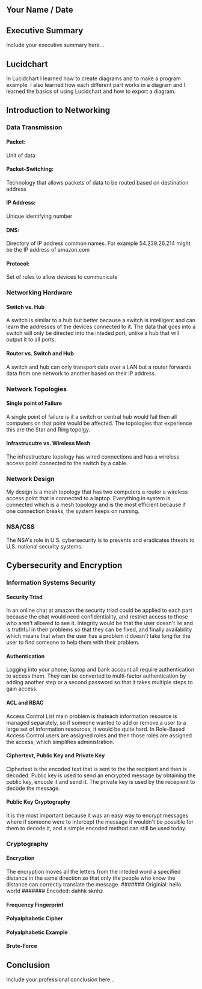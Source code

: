 ## Your Name / Date

## Executive Summary 
Include your executive summary here...

## Lucidchart
In Lucidchart I learned how to create diagrams and to make a program example. I also learned how each different part works in a diagram and I learned the basics of using Lucidchart and how to export a diagram.
## Introduction to Networking

### Data Transmission
#### Packet:
Unit of data 
#### Packet-Switching:
Technology that allows packets of data to be routed based on destination address 
#### IP Address:
Unique identifying number 
#### DNS:
Directory of IP address common names.  For example 54.239.26.214 might be the IP address of amazon.com
#### Protocol:
Set of rules to allow devices to communicate 
### Networking Hardware
#### Switch vs. Hub
A switch is similar to a hub but better because a switch is intelligent and can learn the addresses of the devices connected to it. The data that goes into a switch will only be directed into the inteded port, unlike a hub that will output it to all ports.
#### Router vs. Switch and Hub
A switch and hub can only transport data over a LAN but a router forwards data from one network to another based on their IP address.
### Network Topologies
#### Single point of Failure
A single point of failure is if a switch or central hub would fail then all computers on that point would be affected. The topologies that experience this are the Star and Ring topolgy.
#### Infrastrucutre vs. Wireless Mesh
The infrastructure topology has wired connections and has a wireless access point connected to the switch by a cable.
### Network Design
My design is a mesh topology that has two computers a router a wireless access point that is connected to a laptop. Everything in system is connected which is a mesh topology and is the most efficient because if one connection breaks, the system keeps on running.
### NSA/CSS
The NSA's role in U.S. cybersecurity is to prevents and eradicates threats to U.S. national security systems.
## Cybersecurity and Encryption

### Information Systems Security

#### Security Triad
In an online chat at amazon the security triad could be applied to each part because the chat would need confidentiality, and restrict access to those who aren't allowed to see it. Integrity would be that the user doesn't lie and is truthful in their problems so that they can be fixed, and finally availability which means that when the user has a problem it doesn't take long for the user to find someone to help them with their problem.
#### Authentication
Logging into your phone, laptop and bank account all require authentication to access them. They can be converted to multi-factor authentication by adding another step or a second password so that it takes multiple steps to gain access.
#### ACL and RBAC
Access Control List main problem is thateach information resource is managed separately, so if someone wanted to add or remove a user to a large set of information resources, it would be quite hard. In Role-Based Access Control users are assigned roles and then those roles are assigned the access, which simplifies administration.
#### Ciphertext, Public Key and Private Key
Ciphertext is the encoded text that is sent to the the recipient and then is decoded. Public key is used to send an encrypted message by obtaining the public key, encode it and send it. The private key is used by the recepient to decode the message.
#### Public Key Cryptography
It is the most important because it was an easy way to encrypt messages where if someone were to intercept the message it wouldn't be possible for them to decode it, and a simple encoded method can still be used today.
### Cryptography
#### Encryption
The encryption moves all the letters from the inteded word a specified distance in the same direction so that only the people who know the distance can correctly translate the message.
####### Originial: hello world
####### Encoded: dahhk sknhz
#### Frequency Fingerprint
#### Polyalphabetic Cipher
#### Polyalphabetic Example

#### Brute-Force

## Conclusion
Include your professional conclusion here...


